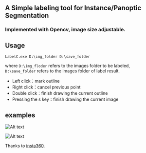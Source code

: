 ## A Simple labeling tool for Instance/Panoptic Segmentation

### Implemented with Opencv, image size adjustable.

## Usage

```cd Release
LabelC.exe D:\img_folder D:\save_folder
```
where `D:\img_floder` refers to the images folder to be labeled, `D:\save_folder` refers to the images folder of label result.

* Left click：mark outline
* Right click：cancel previous point
* Double click：finish drawing the current outline
* Pressing the s key：finish drawing the current image

## examples

![Alt text](https://github.com/dcrmg/yolo3-training-keras-master/blob/master/pic/01_result.jpg)

![Alt text](https://github.com/dcrmg/yolo3-training-keras-master/blob/master/pic/02_result.jpg)


Thanks to [insta360](https://www.insta360.com/).
